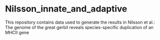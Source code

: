 # Nilsson_innate_and_adaptive
This repository contains data used to generate the results in Nilsson et al.: The genome of the great gerbil reveals species-specific duplication of an MHCII gene
